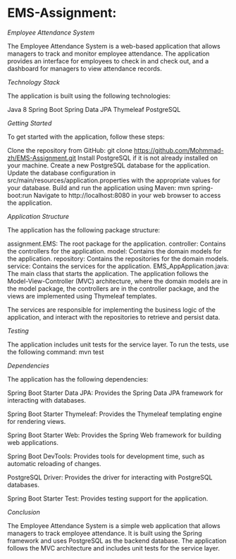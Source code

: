 # EMS-Assignment:

*Employee Attendance System*

The Employee Attendance System is a web-based application that allows managers to track and monitor employee attendance. The application provides an interface for employees to check in and check out, and a dashboard for managers to view attendance records.

*Technology Stack*

The application is built using the following technologies:

Java 8
Spring Boot
Spring Data JPA
Thymeleaf
PostgreSQL

*Getting Started*

To get started with the application, follow these steps:

Clone the repository from GitHub: git clone https://github.com/Mohmmad-zh/EMS-Assignment.git
Install PostgreSQL if it is not already installed on your machine.
Create a new PostgreSQL database for the application.
Update the database configuration in src/main/resources/application.properties with the appropriate values for your database.
Build and run the application using Maven: mvn spring-boot:run
Navigate to http://localhost:8080 in your web browser to access the application.

*Application Structure*

The application has the following package structure:

assignment.EMS: The root package for the application.
controller: Contains the controllers for the application.
model: Contains the domain models for the application.
repository: Contains the repositories for the domain models.
service: Contains the services for the application.
EMS_AppApplication.java: The main class that starts the application.
The application follows the Model-View-Controller (MVC) architecture, where the domain models are in the model package, the controllers are in the controller package, and the views are implemented using Thymeleaf templates.

The services are responsible for implementing the business logic of the application, and interact with the repositories to retrieve and persist data.

*Testing*

The application includes unit tests for the service layer. To run the tests, use the following command: mvn test

*Dependencies*

The application has the following dependencies:

Spring Boot Starter Data JPA: Provides the Spring Data JPA framework for interacting with databases.

Spring Boot Starter Thymeleaf: Provides the Thymeleaf templating engine for rendering views.

Spring Boot Starter Web: Provides the Spring Web framework for building web applications.

Spring Boot DevTools: Provides tools for development time, such as automatic reloading of changes.

PostgreSQL Driver: Provides the driver for interacting with PostgreSQL databases.

Spring Boot Starter Test: Provides testing support for the application.

*Conclusion*

The Employee Attendance System is a simple web application that allows managers to track employee attendance. It is built using the Spring framework and uses PostgreSQL as the backend database. The application follows the MVC architecture and includes unit tests for the service layer.
